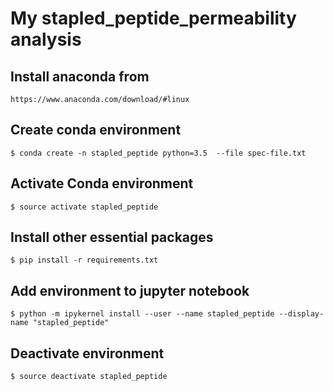 # My stapled_peptide_permeability analysis 

## Install anaconda from 
```
https://www.anaconda.com/download/#linux
```

## Create conda environment 
```
$ conda create -n stapled_peptide python=3.5  --file spec-file.txt
```

## Activate Conda environment
```
$ source activate stapled_peptide
```

## Install other essential packages
```
$ pip install -r requirements.txt
```

## Add environment to jupyter notebook
```
$ python -m ipykernel install --user --name stapled_peptide --display-name "stapled_peptide"
```

## Deactivate environment
```
$ source deactivate stapled_peptide
```
